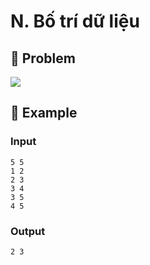 # N. Bố trí dữ liệu

## 📖 Problem

![](https://espresso.codeforces.com/59561a5b920d51d1cb3b250425df916153a27f67.png)


## 🧠 Example

### Input

```text
5 5
1 2
2 3
3 4
3 5
4 5
```

### Output

```text
2 3
```


